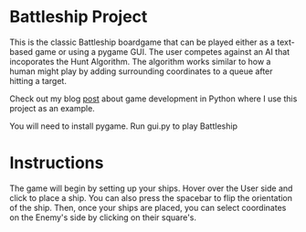 # Battleship Project
This is the classic Battleship boardgame that can be played either as a text-based game or using a pygame GUI. The user competes against an AI that incoporates the Hunt Algorithm. The algorithm works similar to how a human might play by adding surrounding coordinates to a queue after hitting a target.

Check out my blog [post](https://tmonty.tech/5-reasons-your-next-project-should-involve-python-game-development) about game development in Python where I use this project as an example.

You will need to install pygame. Run gui.py to play Battleship

# Instructions
The game will begin by setting up your ships. Hover over the User side and click to place a ship. You can also press the spacebar to flip the orientation of the ship. Then, once your ships are placed, you can select coordinates on the Enemy's side by clicking on their square's.
